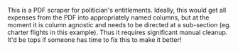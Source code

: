 This is a PDF scraper for politician's entitlements. Ideally, this would get all expenses from the PDF into appropriately named columns, but at the moment it is column agnostic and needs to be directed at a sub-section (eg. charter flights in this example). Thus it requires significant manual cleanup. It'd be tops if someone has time to fix this to make it better! 